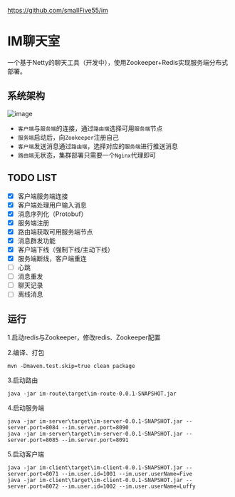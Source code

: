 https://github.com/smallFive55/im

# IM聊天室
一个基于Netty的聊天工具（开发中），使用Zookeeper+Redis实现服务端分布式部署。

## 系统架构
 ![image](https://github.com/smallFive55/im/raw/master/pic/im.png)
-  `客户端`与`服务端`的连接，通过`路由端`选择可用`服务端`节点
-  `服务端`启动后，向`Zookeeper`注册自己
-  `客户端`发送消息通过`路由端`，选择对应的`服务端`进行推送消息
-  `路由端`无状态，集群部署只需要一个`Nginx`代理即可
 
## TODO LIST
* [x] 客户端服务端连接
* [x] 客户端处理用户输入消息
* [x] 消息序列化（Protobuf）
* [x] 服务端注册
* [x] 路由端获取可用服务端节点
* [x] 消息群发功能
* [x] 客户端下线（强制下线/主动下线）
* [x] 服务端断线，客户端重连
* [ ] 心跳
* [ ] 消息重发
* [ ] 聊天记录
* [ ] 离线消息

## 运行
1.启动redis与Zookeeper，修改redis、Zookeeper配置

2.编译、打包
```
mvn -Dmaven.test.skip=true clean package
```
3.启动路由
```
java -jar im-route\target\im-route-0.0.1-SNAPSHOT.jar
```	
4.启动服务端
```
java -jar im-server\target\im-server-0.0.1-SNAPSHOT.jar --server.port=8084 --im.server.port=8090
java -jar im-server\target\im-server-0.0.1-SNAPSHOT.jar --server.port=8085 --im.server.port=8091
```	
5.启动客户端
```
java -jar im-client\target\im-client-0.0.1-SNAPSHOT.jar --server.port=8071 --im.user.id=1001 --im.user.userName=Five
java -jar im-client\target\im-client-0.0.1-SNAPSHOT.jar --server.port=8072 --im.user.id=1002 --im.user.userName=Luffy
```	